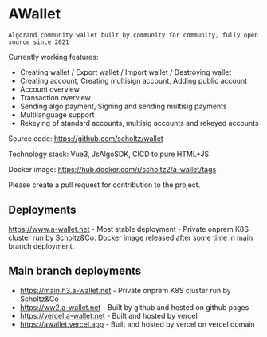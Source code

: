 # AWallet

```
Algorand community wallet built by community for community, fully open source since 2021
```

Currently working features:

- Creating wallet / Export wallet / Import wallet / Destroying wallet
- Creating account, Creating multisign account, Adding public account
- Account overview
- Transaction overview
- Sending algo payment, Signing and sending multisig payments
- Multilanguage support
- Rekeying of standard accounts, multisig accounts and rekeyed accounts

Source code: https://github.com/scholtz/wallet

Technology stack: Vue3, JsAlgoSDK, CICD to pure HTML+JS

Docker image: https://hub.docker.com/r/scholtz2/a-wallet/tags

Please create a pull request for contribution to the project.

## Deployments

https://www.a-wallet.net - Most stable deployment - Private onprem K8S cluster run by Scholtz&Co. Docker image released after some time in main branch deployment.

## Main branch deployments

- https://main.h3.a-wallet.net - Private onprem K8S cluster run by Scholtz&Co
- https://ww2.a-wallet.net - Built by github and hosted on github pages
- https://vercel.a-wallet.net - Built and hosted by vercel
- https://awallet.vercel.app - Built and hosted by vercel on vercel domain
